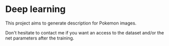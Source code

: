 # Deep learning 

This project aims to generate description for Pokemon images.

Don't hesitate to contact me if you want an access to the dataset and/or the net parameters after the training.
